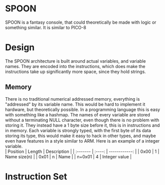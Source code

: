 # SPOON
SPOON is a fantasy console, that could theoretically be made with logic or something similar. It is similar to PICO-8

# Design
The SPOON architecture is built around actual variables, and variable names. They are encoded into the instructions, which does make the instructions take up significantly more space, since they hold strings.
## Memory
There is no traditional numerical addressed memory, everything is "addressed" by its variable name. This would be hard to implement it hardware, but theoretically possible. In a programming language this is easy with something like a hashmap. The names of every variable are stored without a terminating NULL character, even though there is no problem with storing it. They instead have a 1 byte size before it, this is in instructions and in memory. Each variable is strongly typed, with the first byte of its data storing its type, this would make it easy to hack in other types, and maybe even have features in a style similar to ARM. Here is an example of a integer variable.  
| Position | Length | Description   |
| :------- | :----: | ------------: |
| 0x00     | 1      | Name size(n)  |
| 0x01     | n      | Name          |
| n+0x01   | 4      | Integer value |
# Instruction Set

